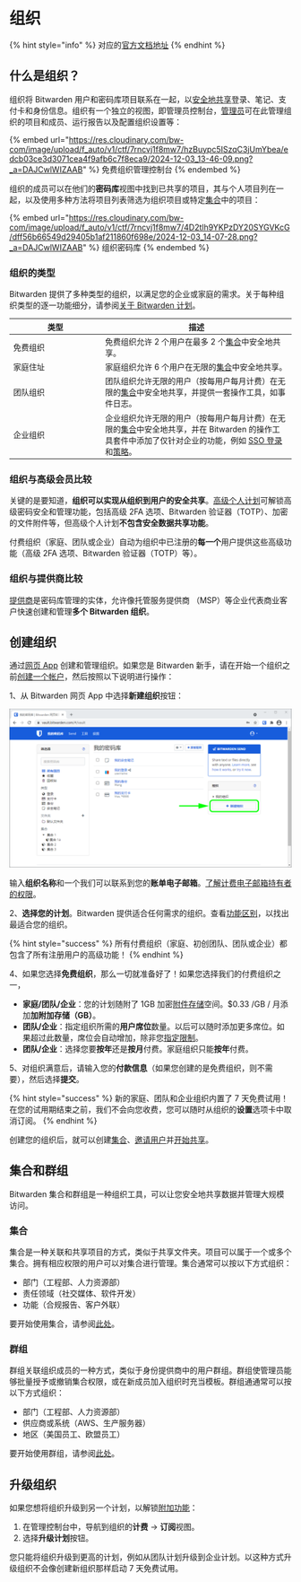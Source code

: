 # 组织

{% hint style="info" %}
对应的[官方文档地址](https://bitwarden.com/help/article/about-organizations/)
{% endhint %}

## 什么是组织？ <a href="#what-are-organizations" id="what-are-organizations"></a>

组织将 Bitwarden 用户和密码库项目联系在一起，以[安全地共享](sharing.md)登录、笔记、支付卡和身份信息。组织有一个独立的视图，即管理员控制台，[管理员](../admin-console/user-management/member-roles-and-permissions.md)可在此管理组织的项目和成员、运行报告以及配置组织设置等：

{% embed url="https://res.cloudinary.com/bw-com/image/upload/f_auto/v1/ctf/7rncvj1f8mw7/hzBuypc5ISzqC3jUmYbea/edcb03ce3d3071cea4f9afb6c7f8eca9/2024-12-03_13-46-09.png?_a=DAJCwlWIZAAB" %}
免费组织管理控制台
{% endembed %}

组织的成员可以在他们的**密码库**视图中找到已共享的项目，其与个人项目列在一起，以及使用多种方法将项目列表筛选为组织项目或特定[集合](collections.md)中的项目：

{% embed url="https://res.cloudinary.com/bw-com/image/upload/f_auto/v1/ctf/7rncvj1f8mw7/4D2tlh9YKPzDY20SYGVKcG/dff56b66549d29405b1af211860f698e/2024-12-03_14-07-28.png?_a=DAJCwlWIZAAB" %}
组织密码库
{% endembed %}

### 组织的类型 <a href="#types-of-organizations" id="types-of-organizations"></a>

Bitwarden 提供了多种类型的组织，以满足您的企业或家庭的需求。关于每种组织类型的逐一功能细分，请参阅[关于 Bitwarden 计划](../plans-and-pricing/password-manager/about-bitwarden-plans.md)。

<table><thead><tr><th width="150">类型</th><th>描述</th></tr></thead><tbody><tr><td>免费组织</td><td>免费组织允许 2 个用户在最多 2 个<a href="collections.md">集合</a>中安全地共享。</td></tr><tr><td>家庭住址</td><td>家庭组织允许 6 个用户在无限的<a href="collections.md">集合</a>中安全地共享。</td></tr><tr><td>团队组织</td><td>团队组织允许无限的用户（按每用户每月计费）在无限的<a href="collections.md">集合</a>中安全地共享，并提供一套操作工具，如事件日志。</td></tr><tr><td>企业组织</td><td>企业组织允许无限的用户（按每用户每月计费）在无限的<a href="collections.md">集合</a>中安全地共享，并在 Bitwarden 的操作工具套件中添加了仅针对企业的功能，例如 <a href="../login-with-sso/about-login-with-sso.md">SSO 登录</a>和<a href="enterprise-policies.md">策略</a>。</td></tr></tbody></table>

### 组织与高级会员比较 <a href="#comparing-organizations-with-premium" id="comparing-organizations-with-premium"></a>

关键的是要知道，**组织可以实现从组织到用户的安全共享**。[高级个人计划](../plans-and-pricing/password-manager/about-bitwarden-plans.md#premium-individual)可解锁高级密码安全和管理功能，包括高级 2FA 选项、Bitwarden 验证器（TOTP）、加密的文件附件等，但高级个人计划**不包含安全数据共享功能**。

付费组织（家庭、团队或企业）自动为组织中已注册的**每一个**用户提供这些高级功能（高级 2FA 选项、Bitwarden 验证器（TOTP）等）。

### 组织与提供商比较 <a href="#comparing-organizations-with-providers" id="comparing-organizations-with-providers"></a>

[提供商](../provider-portal/provider-portal-overview.md)是密码库管理的实体，允许像托管服务提供商 （MSP）等企业代表商业客户快速创建和管理**多个 Bitwarden 组织**。

## 创建组织 <a href="#create-an-organization" id="create-an-organization"></a>

通过[网页 App](../getting-started/getting-started-webvault.md) 创建和管理组织。如果您是 Bitwarden 新手，请在开始一个组织之前[创建一个帐户](https://vault.bitwarden.com/#/register)，然后按照以下说明进行操作：

1、从 Bitwarden 网页 App 中选择**新建组织**按钮：

![新建组织](../.gitbook/assets/new-org-button-overlay.png)

输入**组织名称**和一个我们可以联系到您的**账单电子邮箱**。[了解计费电子邮箱持有者的权限](../plans-and-pricing/billing-faqs.md#wen-wo-de-zu-zhi-de-ji-fei-dian-zi-you-jian-de-chi-you-zhe-ke-yi-zhi-xing-na-xie-cao-zuo)。

2、**选择您的计划**。Bitwarden 提供适合任何需求的组织。查看[功能区别](../plans-and-pricing/password-manager/about-bitwarden-plans.md#compare-business-plans)，以找出最适合您的组织。

{% hint style="success" %}
所有付费组织（家庭、初创团队、团队或企业）都包含了所有注册用户的高级功能！
{% endhint %}

4、如果您选择**免费组织**，那么一切就准备好了！如果您选择我们的付费组织之一，

* **家庭/团队/企业**：您的计划随附了 1GB 加密[附件存储](../your-vault/file-attachments.md)空间。$0.33 /GB / 月添加**加附加存储（GB）**。
* **团队/企业**：指定组织所需的**用户席位**数量。以后可以随时添加更多席位。如果超过此数量，席位会自动增加，除非您[指定限制](user-management.md#set-a-seat-limit)。
* **团队/企业**：选择您要**按年**还是**按月**付费。家庭组织只能**按年**付费。

5、对组织满意后，请输入您的**付款信息**（如果您创建的是免费组织，则不需要），然后选择**提交**。

{% hint style="success" %}
新的家庭、团队和企业组织内置了 7 天免费试用！在您的试用期结束之前，我们不会向您收费，您可以随时从组织的**设置**选项卡中取消订阅。
{% endhint %}

创建您的组织后，就可以创建[集合](collections.md)、[邀请用户](user-management.md)并[开始共享](sharing.md)。

## 集合和群组 <a href="#collections-and-groups" id="collections-and-groups"></a>

Bitwarden 集合和群组是一种组织工具，可以让您安全地共享数据并管理大规模访问。

### 集合 <a href="#collections" id="collections"></a>

集合是一种关联和共享项目的方式，类似于共享文件夹。项目可以属于一个或多个集合。拥有相应权限的用户可以对集合进行管理。集合通常可以按以下方式组织：

* 部门（工程部、人力资源部）
* 责任领域（社交媒体、软件开发）
* 功能（合规报告、客户外联）

要开始使用集合，请参阅[此处](collections.md)。

### 群组 <a href="#groups" id="groups"></a>

群组关联组织成员的一种方式，类似于身份提供商中的用户群组。群组使管理员能够批量授予或撤销集合权限，或在新成员加入组织时充当模板。群组通通常可以按以下方式组织：

* 部门（工程部、人力资源部）
* 供应商或系统（AWS、生产服务器）
* 地区（美国员工、欧盟员工）

要开始使用群组，请参阅[此处](groups.md)。

## 升级组织 <a href="#upgrade-an-organization" id="upgrade-an-organization"></a>

如果您想将组织升级到另一个计划，以解锁[附加功能](../plans-and-pricing/password-manager/about-bitwarden-plans.md)：

1. 在管理控制台中，导航到组织的**计费** → **订阅**视图。
2. 选择**升级计划**按钮。

您只能将组织升级到更高的计划，例如从团队计划升级到企业计划。以这种方式升级组织不会像创建新组织那样启动 7 天免费试用。
